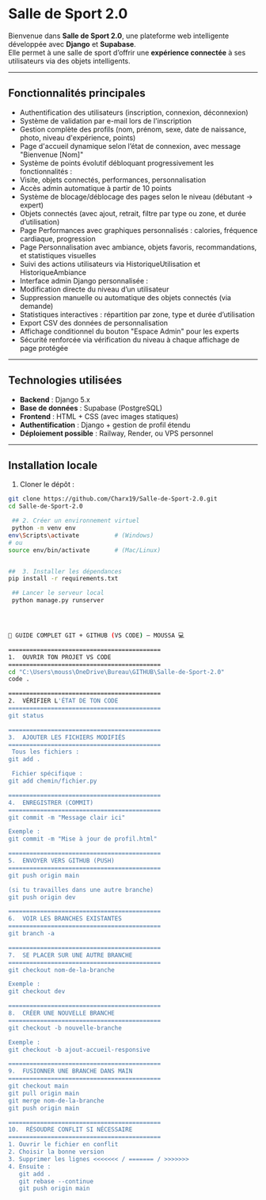 #  Salle de Sport 2.0

Bienvenue dans **Salle de Sport 2.0**, une plateforme web intelligente développée avec **Django** et **Supabase**.  
Elle permet à une salle de sport d’offrir une **expérience connectée** à ses utilisateurs via des objets intelligents.

---

##  Fonctionnalités principales

- Authentification des utilisateurs (inscription, connexion, déconnexion)
-  Système de validation par e-mail lors de l'inscription
- Gestion complète des profils (nom, prénom, sexe, date de naissance, photo, niveau d'expérience, points)
- Page d'accueil dynamique selon l’état de connexion, avec message "Bienvenue [Nom]"
- Système de points évolutif débloquant progressivement les fonctionnalités :
- Visite, objets connectés, performances, personnalisation
- Accès admin automatique à partir de 10 points
- Système de blocage/déblocage des pages selon le niveau (débutant → expert)
- Objets connectés (avec ajout, retrait, filtre par type ou zone, et durée d’utilisation)
- Page Performances avec graphiques personnalisés : calories, fréquence cardiaque, progression
- Page Personnalisation avec ambiance, objets favoris, recommandations, et statistiques visuelles
- Suivi des actions utilisateurs via HistoriqueUtilisation et HistoriqueAmbiance
- Interface admin Django personnalisée :
- Modification directe du niveau d’un utilisateur
- Suppression manuelle ou automatique des objets connectés (via demande)
- Statistiques interactives : répartition par zone, type et durée d’utilisation
- Export CSV des données de personnalisation
- Affichage conditionnel du bouton "Espace Admin" pour les experts
- Sécurité renforcée via vérification du niveau à chaque affichage de page protégée

---

##  Technologies utilisées

- **Backend** : Django 5.x
- **Base de données** : Supabase (PostgreSQL)
- **Frontend** : HTML + CSS (avec images statiques)
- **Authentification** : Django + gestion de profil étendu
- **Déploiement possible** : Railway, Render, ou VPS personnel

---

##  Installation locale

1. Cloner le dépôt :

```bash
git clone https://github.com/Charx19/Salle-de-Sport-2.0.git
cd Salle-de-Sport-2.0

 ## 2. Créer un environnement virtuel 
 python -m venv env
env\Scripts\activate          # (Windows)
# ou
source env/bin/activate       # (Mac/Linux)


##  3. Installer les dépendances
pip install -r requirements.txt

 ## Lancer le serveur local
 python manage.py runserver




🔧 GUIDE COMPLET GIT + GITHUB (VS CODE) — MOUSSA 💻

===========================================
1.  OUVRIR TON PROJET VS CODE
===========================================
cd "C:\Users\mouss\OneDrive\Bureau\GITHUB\Salle-de-Sport-2.0"
code .

===========================================
2.  VÉRIFIER L'ÉTAT DE TON CODE
===========================================
git status

===========================================
3.  AJOUTER LES FICHIERS MODIFIÉS
===========================================
 Tous les fichiers :
git add .

 Fichier spécifique :
git add chemin/fichier.py

===========================================
4.  ENREGISTRER (COMMIT)
===========================================
git commit -m "Message clair ici"

Exemple :
git commit -m "Mise à jour de profil.html"

===========================================
5.  ENVOYER VERS GITHUB (PUSH)
===========================================
git push origin main

(si tu travailles dans une autre branche)
git push origin dev

===========================================
6.  VOIR LES BRANCHES EXISTANTES
===========================================
git branch -a

===========================================
7.  SE PLACER SUR UNE AUTRE BRANCHE
===========================================
git checkout nom-de-la-branche

Exemple :
git checkout dev

===========================================
8.  CRÉER UNE NOUVELLE BRANCHE
===========================================
git checkout -b nouvelle-branche

Exemple :
git checkout -b ajout-accueil-responsive

===========================================
9.  FUSIONNER UNE BRANCHE DANS MAIN
===========================================
git checkout main
git pull origin main
git merge nom-de-la-branche
git push origin main

===========================================
10.  RÉSOUDRE CONFLIT SI NÉCESSAIRE
===========================================
1. Ouvrir le fichier en conflit
2. Choisir la bonne version
3. Supprimer les lignes <<<<<<< / ======= / >>>>>>>
4. Ensuite :
   git add .
   git rebase --continue
   git push origin main




